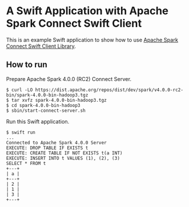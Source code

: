# A Swift Application with Apache Spark Connect Swift Client

This is an example Swift application to show how to use [Apache Spark Connect Swift Client Library](https://github.com/dongjoon-hyun/spark-connect-swift).

## How to run

Prepare Apache Spark 4.0.0 (RC2) Connect Server.

```
$ curl -LO https://dist.apache.org/repos/dist/dev/spark/v4.0.0-rc2-bin/spark-4.0.0-bin-hadoop3.tgz
$ tar xvfz spark-4.0.0-bin-hadoop3.tgz
$ cd spark-4.0.0-bin-hadoop3
$ sbin/start-connect-server.sh
```

Run this Swift application.

```
$ swift run
...
Connected to Apache Spark 4.0.0 Server
EXECUTE: DROP TABLE IF EXISTS t
EXECUTE: CREATE TABLE IF NOT EXISTS t(a INT)
EXECUTE: INSERT INTO t VALUES (1), (2), (3)
SELECT * FROM t
+---+
| a |
+---+
| 2 |
| 1 |
| 3 |
+---+
```
